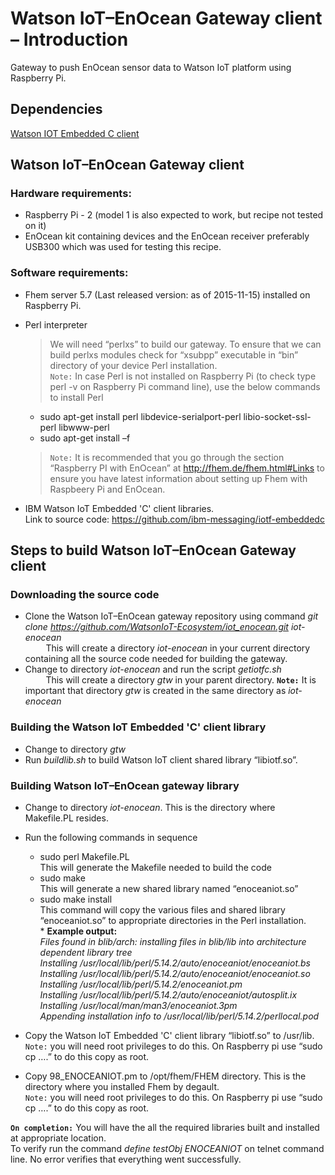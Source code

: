 # Watson IoT–EnOcean Gateway client – Introduction

Gateway to push EnOcean sensor data to Watson IoT platform using Raspberry Pi.

## Dependencies
[Watson IOT Embedded C client](https://github.com/ibm-messaging/iotf-embeddedc)

## Watson IoT–EnOcean Gateway client

### Hardware requirements:
* Raspberry Pi - 2 (model 1 is also expected to work, but recipe not tested on it)
* EnOcean kit containing devices and the EnOcean receiver preferably USB300 which was used for testing this recipe.

### Software requirements:
* Fhem server 5.7 (Last released version: as of 2015-11-15) installed on Raspberry Pi.
* Perl interpreter
  >We will need “perlxs” to build our gateway. To ensure that we can build perlxs modules check for “xsubpp” executable in “bin” directory of your device Perl installation.  
`Note:` In case Perl is not installed on Raspberry Pi (to check type perl -v on Raspberry Pi command line), use the below commands to install Perl  
  * sudo apt-get install perl libdevice-serialport-perl libio-socket-ssl-perl libwww-perl 
  * sudo apt-get install –f 

  >`Note:` It is recommended that you go through the section “Raspberry PI with EnOcean” at http://fhem.de/fhem.html#Links to ensure you have latest information about setting up Fhem with Raspbeery Pi and EnOcean.  
  
* IBM Watson IoT Embedded 'C' client libraries.  
  Link to source code:  https://github.com/ibm-messaging/iotf-embeddedc

## Steps to build Watson IoT–EnOcean Gateway client

### Downloading the source code  
* Clone the Watson IoT–EnOcean gateway repository using command *git clone https://github.com/WatsonIoT-Ecosystem/iot_enocean.git iot-enocean*  
`    ` This will create a directory *iot-enocean* in your current directory containing all the source code needed for building the gateway.
* Change to directory *iot-enocean* and run the script *getiotfc.sh*  
`    ` This will create a directory *gtw* in your parent directory. 
**`Note:`** It is important that directory *gtw* is created in the same directory as *iot-enocean*

### Building the Watson IoT Embedded 'C' client library  

* Change to directory *gtw*
* Run *buildlib.sh* to build Watson IoT client shared library “libiotf.so”.

### Building Watson IoT–EnOcean gateway library

* Change to directory *iot-enocean*. This is the directory where Makefile.PL resides.  

* Run the following commands in sequence  

   * sudo perl Makefile.PL  
        This will generate the Makefile needed to build the code
   * sudo make  
        This will generate a new shared library named “enoceaniot.so”
   * sudo make install	
        This command will copy the various files and shared library “enoceaniot.so” to appropriate directories in the Perl installation.  
          * <b>Example output:</b>  
       <i>Files found in blib/arch: installing files in blib/lib into architecture dependent library tree  
Installing /usr/local/lib/perl/5.14.2/auto/enoceaniot/enoceaniot.bs  
Installing /usr/local/lib/perl/5.14.2/auto/enoceaniot/enoceaniot.so  
Installing /usr/local/lib/perl/5.14.2/enoceaniot.pm  
Installing /usr/local/lib/perl/5.14.2/auto/enoceaniot/autosplit.ix  
Installing /usr/local/man/man3/enoceaniot.3pm  
Appending installation info to /usr/local/lib/perl/5.14.2/perllocal.pod</i></font>  
  
* Copy the Watson IoT Embedded 'C' client library “libiotf.so” to /usr/lib.  
`Note:` you will need root privileges to do this. On Raspberry pi use “sudo cp ….” to do this copy as root.
* Copy 98_ENOCEANIOT.pm to /opt/fhem/FHEM directory. This is the directory where you installed Fhem by degault.  
`Note:` you will need root privileges to do this. On Raspberry pi use “sudo cp ….” to do this copy as root.

**`On completion:`** You will have the all the required libraries built and installed at appropriate location.  
To verify run the command *define testObj ENOCEANIOT* on telnet command line. No error verifies that everything went successfully.


